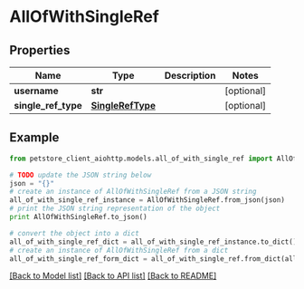 # AllOfWithSingleRef


## Properties

Name | Type | Description | Notes
------------ | ------------- | ------------- | -------------
**username** | **str** |  | [optional] 
**single_ref_type** | [**SingleRefType**](SingleRefType.md) |  | [optional] 

## Example

```python
from petstore_client_aiohttp.models.all_of_with_single_ref import AllOfWithSingleRef

# TODO update the JSON string below
json = "{}"
# create an instance of AllOfWithSingleRef from a JSON string
all_of_with_single_ref_instance = AllOfWithSingleRef.from_json(json)
# print the JSON string representation of the object
print AllOfWithSingleRef.to_json()

# convert the object into a dict
all_of_with_single_ref_dict = all_of_with_single_ref_instance.to_dict()
# create an instance of AllOfWithSingleRef from a dict
all_of_with_single_ref_form_dict = all_of_with_single_ref.from_dict(all_of_with_single_ref_dict)
```
[[Back to Model list]](../README.md#documentation-for-models) [[Back to API list]](../README.md#documentation-for-api-endpoints) [[Back to README]](../README.md)


